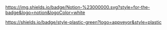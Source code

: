 https://img.shields.io/badge/Notion-%23000000.svg?style=for-the-badge&logo=notion&logoColor=white

https://shields.io/badge/style-plastic-green?logo=appveyor&style=plastic
